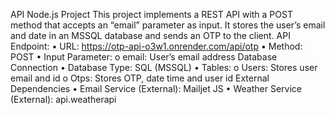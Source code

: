 API Node.js Project
This project implements a REST API with a POST method that accepts an “email” parameter as input. 
It stores the user’s email and date in an MSSQL database and sends an OTP to the client.
API Endpoint:
•	URL: https://otp-api-o3w1.onrender.com/api/otp
•	Method: POST
•	Input Parameter:
o	email: User’s email address
Database Connection
•	Database Type: SQL (MSSQL)
•	Tables:
o	Users: Stores user email and id 
o	Otps: Stores OTP, date time and user id
External Dependencies
•	Email Service (External): Mailjet JS
•	Weather Service (External): api.weatherapi
